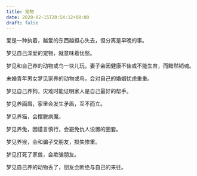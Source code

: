 ```yaml
---
title: 宠物
date: 2020-02-15T20:54:12+08:00
draft: false
---
```


爱是一种执着，越爱的东西越担心失去，但分离是早晚的事。


梦见自己深爱的宠物，就意味着忧愁。


梦见和自己养的动物或鸟一块儿玩，妻子会因健康不佳或不能生育，而黯然销魂。


未婚青年男女梦见家养的动物或鸟，会对自己的婚姻忧虑重重。


梦见自己养狗，灾难时能证明家人是自己最好的帮手。


梦见养画眉，家里会发生矛盾，互不而立。


梦见养猫，会摆脱病魔。


梦见养兔，因谨言慎行，会避免仇人设置的圈套。


梦见养猴，会和骗子交朋友，损失惨重。


梦见打死了家兽，会欺骗朋友。


梦见自己养的动物丢了，朋友会断绝与自己的来往。
